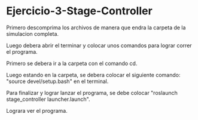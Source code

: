 # Ejercicio-3-Stage-Controller
Primero descomprima los archivos de manera que endra la carpeta de la simulacion completa.

Luego debera abrir el terminar y colocar unos comandos para lograr correr el programa.

Primero se debera ir a la carpeta con el comando cd.

Luego estando en la carpeta, se debera colocar el siguiente comando: "source devel/setup.bash" en el terminal.

Para finalizar y lograr lanzar el programa, se debe colocar "roslaunch stage_controller launcher.launch".

Lograra ver el programa.
